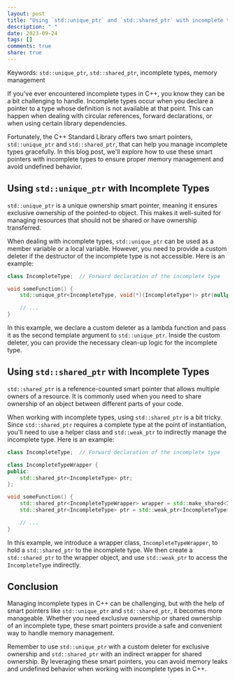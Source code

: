 ```yaml
---
layout: post
title: "Using `std::unique_ptr` and `std::shared_ptr` with incomplete types"
description: " "
date: 2023-09-24
tags: []
comments: true
share: true
---
```


Keywords: `std::unique_ptr`, `std::shared_ptr`, incomplete types, memory management

If you've ever encountered incomplete types in C++, you know they can be a bit challenging to handle. Incomplete types occur when you declare a pointer to a type whose definition is not available at that point. This can happen when dealing with circular references, forward declarations, or when using certain library dependencies.

Fortunately, the C++ Standard Library offers two smart pointers, `std::unique_ptr` and `std::shared_ptr`, that can help you manage incomplete types gracefully. In this blog post, we'll explore how to use these smart pointers with incomplete types to ensure proper memory management and avoid undefined behavior.

## Using `std::unique_ptr` with Incomplete Types

`std::unique_ptr` is a unique ownership smart pointer, meaning it ensures exclusive ownership of the pointed-to object. This makes it well-suited for managing resources that should not be shared or have ownership transferred.

When dealing with incomplete types, `std::unique_ptr` can be used as a member variable or a local variable. However, you need to provide a custom deleter if the destructor of the incomplete type is not accessible. Here is an example:

```cpp
class IncompleteType;  // Forward declaration of the incomplete type

void someFunction() {
    std::unique_ptr<IncompleteType, void(*)(IncompleteType*)> ptr(nullptr, [](IncompleteType* p) { /* Custom deleter */ });

    // ...
}
```

In this example, we declare a custom deleter as a lambda function and pass it as the second template argument to `std::unique_ptr`. Inside the custom deleter, you can provide the necessary clean-up logic for the incomplete type.

## Using `std::shared_ptr` with Incomplete Types

`std::shared_ptr` is a reference-counted smart pointer that allows multiple owners of a resource. It is commonly used when you need to share ownership of an object between different parts of your code.

When working with incomplete types, using `std::shared_ptr` is a bit tricky. Since `std::shared_ptr` requires a complete type at the point of instantiation, you'll need to use a helper class and `std::weak_ptr` to indirectly manage the incomplete type. Here is an example:

```cpp
class IncompleteType;  // Forward declaration of the incomplete type

class IncompleteTypeWrapper {
public:
    std::shared_ptr<IncompleteType> ptr;
};

void someFunction() {
    std::shared_ptr<IncompleteTypeWrapper> wrapper = std::make_shared<IncompleteTypeWrapper>();
    std::shared_ptr<IncompleteType> ptr = std::weak_ptr<IncompleteType>(wrapper->ptr);

    // ...
}
```

In this example, we introduce a wrapper class, `IncompleteTypeWrapper`, to hold a `std::shared_ptr` to the incomplete type. We then create a `std::shared_ptr` to the wrapper object, and use `std::weak_ptr` to access the `IncompleteType` indirectly.

## Conclusion

Managing incomplete types in C++ can be challenging, but with the help of smart pointers like `std::unique_ptr` and `std::shared_ptr`, it becomes more manageable. Whether you need exclusive ownership or shared ownership of an incomplete type, these smart pointers provide a safe and convenient way to handle memory management.

Remember to use `std::unique_ptr` with a custom deleter for exclusive ownership and `std::shared_ptr` with an indirect wrapper for shared ownership. By leveraging these smart pointers, you can avoid memory leaks and undefined behavior when working with incomplete types in C++.